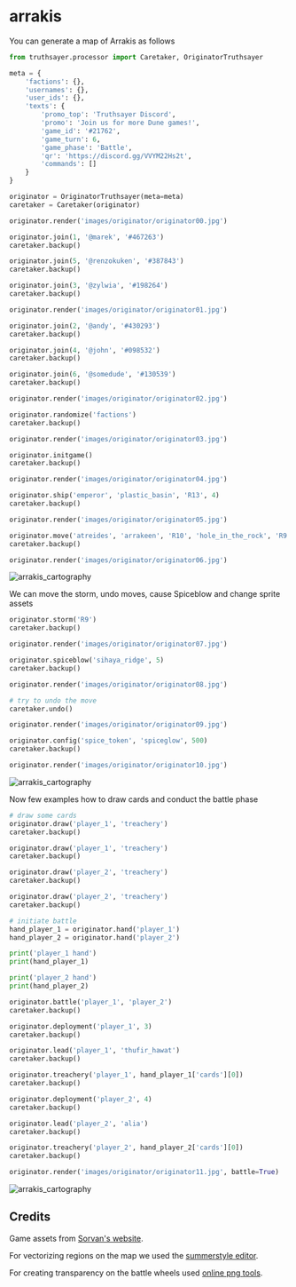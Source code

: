 # arrakis

You can generate a map of Arrakis as follows

```python
from truthsayer.processor import Caretaker, OriginatorTruthsayer

meta = {
    'factions': {},
    'usernames': {},
    'user_ids': {},
    'texts': {
        'promo_top': 'Truthsayer Discord',
        'promo': 'Join us for more Dune games!',
        'game_id': '#21762',
        'game_turn': 6,
        'game_phase': 'Battle',
        'qr': 'https://discord.gg/VVYM22Hs2t',
        'commands': []
    }
}

originator = OriginatorTruthsayer(meta=meta)
caretaker = Caretaker(originator)

originator.render('images/originator/originator00.jpg')

originator.join(1, '@marek', '#467263')
caretaker.backup()

originator.join(5, '@renzokuken', '#387843')
caretaker.backup()

originator.join(3, '@zylwia', '#198264')
caretaker.backup()

originator.render('images/originator/originator01.jpg')

originator.join(2, '@andy', '#430293')
caretaker.backup()

originator.join(4, '@john', '#098532')
caretaker.backup()

originator.join(6, '@somedude', '#130539')
caretaker.backup()

originator.render('images/originator/originator02.jpg')

originator.randomize('factions')
caretaker.backup()

originator.render('images/originator/originator03.jpg')

originator.initgame()
caretaker.backup()

originator.render('images/originator/originator04.jpg')

originator.ship('emperor', 'plastic_basin', 'R13', 4)
caretaker.backup()

originator.render('images/originator/originator05.jpg')

originator.move('atreides', 'arrakeen', 'R10', 'hole_in_the_rock', 'R9', 3)
caretaker.backup()

originator.render('images/originator/originator06.jpg')
```

![arrakis_cartography](https://github.com/marekyggdrasil/arrakis/blob/main/images/originator06.jpg?raw=true)

We can move the storm, undo moves, cause Spiceblow and change sprite assets

```python
originator.storm('R9')
caretaker.backup()

originator.render('images/originator/originator07.jpg')

originator.spiceblow('sihaya_ridge', 5)
caretaker.backup()

originator.render('images/originator/originator08.jpg')

# try to undo the move
caretaker.undo()

originator.render('images/originator/originator09.jpg')

originator.config('spice_token', 'spiceglow', 500)
caretaker.backup()

originator.render('images/originator/originator10.jpg')
```

![arrakis_cartography](https://github.com/marekyggdrasil/arrakis/blob/main/images/originator10.jpg?raw=true)

Now few examples how to draw cards and conduct the battle phase

```python
# draw some cards
originator.draw('player_1', 'treachery')
caretaker.backup()

originator.draw('player_1', 'treachery')
caretaker.backup()

originator.draw('player_2', 'treachery')
caretaker.backup()

originator.draw('player_2', 'treachery')
caretaker.backup()

# initiate battle
hand_player_1 = originator.hand('player_1')
hand_player_2 = originator.hand('player_2')

print('player_1 hand')
print(hand_player_1)

print('player_2 hand')
print(hand_player_2)

originator.battle('player_1', 'player_2')
caretaker.backup()

originator.deployment('player_1', 3)
caretaker.backup()

originator.lead('player_1', 'thufir_hawat')
caretaker.backup()

originator.treachery('player_1', hand_player_1['cards'][0])
caretaker.backup()

originator.deployment('player_2', 4)
caretaker.backup()

originator.lead('player_2', 'alia')
caretaker.backup()

originator.treachery('player_2', hand_player_2['cards'][0])
caretaker.backup()

originator.render('images/originator/originator11.jpg', battle=True)
```

![arrakis_cartography](https://github.com/marekyggdrasil/arrakis/blob/main/images/originator11.jpg?raw=true)

## Credits

Game assets from [Sorvan's website](http://www.sorvan.com/games/dune/).

For vectorizing regions on the map we used the [summerstyle editor](https://summerstyle.github.io/summer/#).

For creating transparency on the battle wheels used [online png tools](https://onlinepngtools.com/create-transparent-png).
